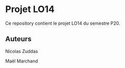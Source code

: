 # Projet LO14

Ce repository contient le projet LO14 du semestre P20.

## Auteurs

Nicolas Zuddas

Maël Marchand
